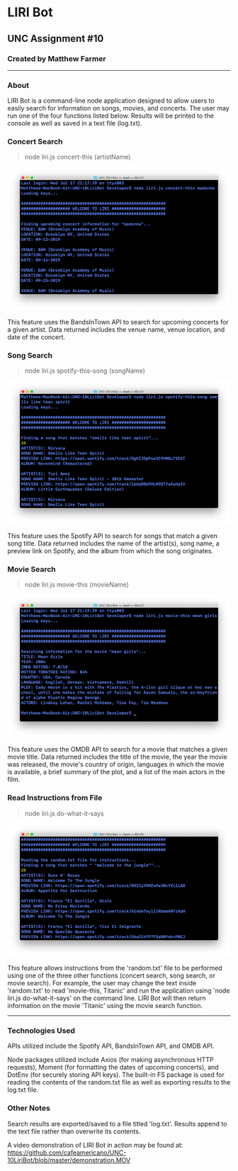 # LIRI Bot
## UNC Assignment #10

### Created by Matthew Farmer
__________________________________________________________________________________

### About
LIRI Bot is a command-line node application designed to allow users to easily search for information on songs, movies, and concerts. The user may run one of the four functions listed below. Results will be printed to the console as well as saved in a text file (log.txt).

### Concert Search
> node liri.js concert-this (artistName)

![concert](/Screenshots/concert.png)

This feature uses the BandsInTown API to search for upcoming concerts for a given artist. Data returned includes the venue name, venue location, and date of the concert.

### Song Search
> node liri.js spotify-this-song (songName)

![song](/Screenshots/song.png)

This feature uses the Spotify API to search for songs that match a given song title. Data returned includes the name of the artist(s), song name, a preview link on Spotify, and the album from which the song originates.

### Movie Search
> node liri.js movie-this (movieName)

![movie](/Screenshots/movie.png)

This feature uses the OMDB API to search for a movie that matches a given movie title. Data returned includes the title of the movie, the year the movie was released, the movie's country of origin, languages in which the movie is available, a brief summary of the plot, and a list of the main actors in the film.

### Read Instructions from File
>node liri.js do-what-it-says

![do-what-it-says](/Screenshots/dowhatitsays.png)

This feature allows instructions from the 'random.txt' file to be performed using one of the three other functions (concert search, song search, or movie search). For example, the user may change the text inside 'random.txt' to read 'movie-this, Titanic' and run the application using 'node liri.js do-what-it-says' on the command line. LIRI Bot will then return information on the movie 'Titanic' using the movie search function.

__________________________________________________________________________________

### Technologies Used

APIs utilized include the Spotify API, BandsInTown API, and OMDB API.

Node packages utilized include Axios (for making asynchronous HTTP requests), Moment (for formatting the dates of upcoming concerts), and DotEnv (for securely storing API keys). The built-in FS package is used for reading the contents of the random.txt file as well as exporting results to the log.txt file.

### Other Notes

Search results are exported/saved to a file titled 'log.txt'. Results append to the text file rather than overwrite its contents.

A video demonstration of LIRI Bot in action may be found at:
https://github.com/cafeamericano/UNC-10LiriBot/blob/master/demonstration.MOV
